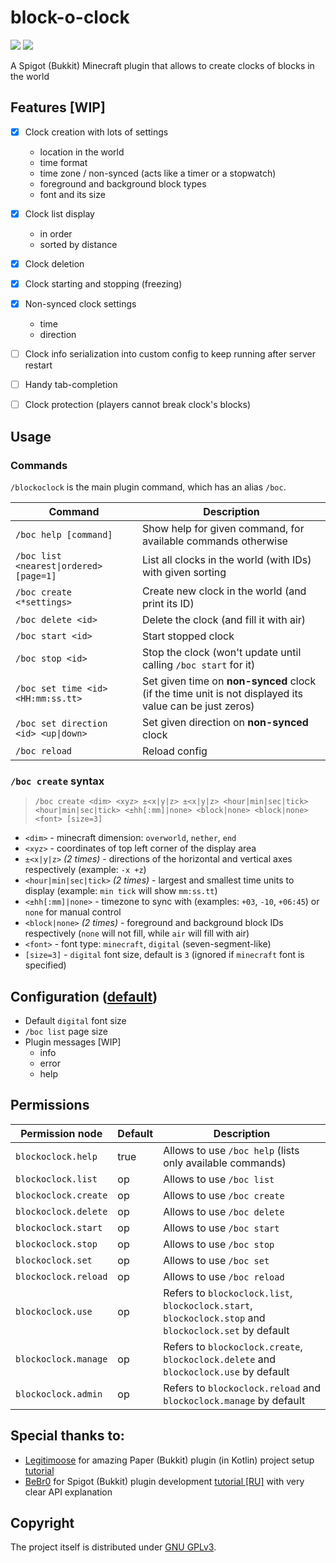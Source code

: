 # block-o-clock

![](https://img.shields.io/badge/MINECRAFT-1.20-966C4A?style=for-the-badge&labelColor=53AC56)
![](https://img.shields.io/badge/JAVA-17-5283A2?style=for-the-badge&labelColor=E86F00)

A Spigot (Bukkit) Minecraft plugin that allows to create clocks of blocks in the world


## Features [WIP]

- [x] Clock creation with lots of settings
  - location in the world
  - time format
  - time zone / non-synced (acts like a timer or a stopwatch)
  - foreground and background block types
  - font and its size
- [x] Clock list display
  - in order
  - sorted by distance
- [x] Clock deletion
- [x] Clock starting and stopping (freezing)
- [x] Non-synced clock settings
  - time
  - direction
- [ ] Clock info serialization into custom config to keep running after server restart
- [ ] Handy tab-completion
- [ ] Clock protection (players cannot break clock's blocks)


## Usage

### Commands

`/blockoclock` is the main plugin command, which has an alias `/boc`.

| Command                                 | Description                                                                                            |
|-----------------------------------------|--------------------------------------------------------------------------------------------------------|
| `/boc help [command]`                   | Show help for given command, for available commands otherwise                                          |
| `/boc list <nearest\|ordered> [page=1]` | List all clocks in the world (with IDs) with given sorting                                             |
| `/boc create <*settings>`               | Create new clock in the world (and print its ID)                                                       |
| `/boc delete <id>`                      | Delete the clock (and fill it with air)                                                                |
| `/boc start <id>`                       | Start stopped clock                                                                                    |
| `/boc stop <id>`                        | Stop the clock (won't update until calling `/boc start` for it)                                        |
| `/boc set time <id> <HH:mm:ss.tt>`      | Set given time on **non-synced** clock (if the time unit is not displayed its value can be just zeros) |
| `/boc set direction <id> <up\|down>`    | Set given direction on **non-synced** clock                                                            |
| `/boc reload`                           | Reload config                                                                                          |

### `/boc create` syntax

> `/boc create <dim> <xyz> ±<x|y|z> ±<x|y|z> <hour|min|sec|tick> <hour|min|sec|tick> <±hh[:mm]|none> <block|none> <block|none> <font> [size=3]`

- `<dim>` - minecraft dimension: `overworld`, `nether`, `end`
- `<xyz>` - coordinates of top left corner of the display area
- `±<x|y|z>` _(2 times)_ - directions of the horizontal and vertical axes respectively (example: `-x +z`)
- `<hour|min|sec|tick>` _(2 times)_ - largest and smallest time units to display (example: `min tick` will show `mm:ss.tt`)
- `<±hh[:mm]|none>` - timezone to sync with (examples: `+03`, `-10`, `+06:45`) or `none` for manual control
- `<block|none>` _(2 times)_ - foreground and background block IDs respectively (`none` will not fill, while `air` will fill with air)
- `<font>` - font type: `minecraft`, `digital` (seven-segment-like)
- `[size=3]` - `digital` font size, default is `3` (ignored if `minecraft` font is specified)


## Configuration ([default](/src/main/resources/config.yml))

- Default `digital` font size
- `/boc list` page size
- Plugin messages [WIP]
  - info
  - error
  - help


## Permissions

| Permission node      | Default | Description                                                                                            |
|----------------------|---------|--------------------------------------------------------------------------------------------------------|
| `blockoclock.help`   | true    | Allows to use `/boc help` (lists only available commands)                                              |
| `blockoclock.list`   | op      | Allows to use `/boc list`                                                                              |
| `blockoclock.create` | op      | Allows to use `/boc create`                                                                            |
| `blockoclock.delete` | op      | Allows to use `/boc delete`                                                                            |
| `blockoclock.start`  | op      | Allows to use `/boc start`                                                                             |
| `blockoclock.stop`   | op      | Allows to use `/boc stop`                                                                              |
| `blockoclock.set`    | op      | Allows to use `/boc set`                                                                               |
| `blockoclock.reload` | op      | Allows to use `/boc reload`                                                                            |
| `blockoclock.use`    | op      | Refers to `blockoclock.list`, `blockoclock.start`, `blockoclock.stop` and `blockoclock.set` by default |
| `blockoclock.manage` | op      | Refers to `blockoclock.create`, `blockoclock.delete` and `blockoclock.use` by default                  |
| `blockoclock.admin`  | op      | Refers to `blockoclock.reload` and `blockoclock.manage` by default                                     |


## Special thanks to:

- [Legitimoose](https://youtube.com/c/Legitimoose) for amazing Paper (Bukkit) plugin (in Kotlin) project setup [tutorial](https://youtu.be/5DBJcz0ceaw)
- [BeBr0](https://youtube.com/c/BeBr0) for Spigot (Bukkit) plugin development [tutorial [RU]](https://youtube.com/playlist?list=PLlLq-eYkh0bB_uyZN4NdzkxLBs9glZmIT) with very clear API explanation


## Copyright

The project itself is distributed under [GNU GPLv3](./LICENSE).

